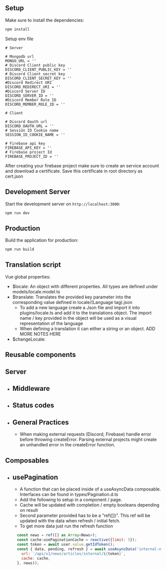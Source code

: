 ## Setup

Make sure to install the dependencies:

```bash
npm install
```

Setup env file
```.env
# Server

# Mongodb url
MONGO_URL = ''
# Discord Client public key
DISCORD_CLIENT_PUBLIC_KEY = ''
# Discord Client secret key
DISCORD_CLIENT_SECRET_KEY = ''
#Discord Redirect URI
DISCORD_REDIRECT_URI = ''
#Discord Server ID
DISCORD_SERVER_ID = ''
#Discord Member Role ID
DISCORD_MEMBER_ROLE_ID = ''

# Client

# Discord Oauth url
DISCORD_OAUTH_URL = ''
# Session ID Cookie name
SESSION_ID_COOKIE_NAME = ''

# Firebase api key
FIREBASE_API_KEY = ''
# Firebase project Id
FIREBASE_PROJECT_ID = ''
```

After creating your firebase project make sure to create an service account and download a certificate. Save this certificate in root directory as cert.json

## Development Server

Start the development server on `http://localhost:3000`:

```bash
npm run dev
```

## Production

Build the application for production:

```bash
npm run build
```

## Translation script

Vue global properties:
  - $locale: An object with different properties. All types are defined under models/locale.model.ts
  - $translate: Translates the provided key parameter into the corresponding value defined in locale/(Language tag).json
    - To add a new language create a Json file and import it into plugins/locale.ts and add it to the translations object. The import name / key provided in the object will be used as a visual representation of the language
    - When defining a translation it can either a string or an object. ADD MORE NOTES HERE
  - $changeLocale: 

## Reusable components

## Server

- ## Middleware

- ## Status codes

- ## General Practices
  - When making external requests (Discord, Firebase) handle error before throwing createError. Parsing external projects might create an unhandled error in the createError function.

## Composables
- ## usePagination
  - A function that can be placed inside of a useAsyncData composable. Interfaces can be found in types/Pagination.d.ts
  - Add the following to setup in a component / page.
  - Cache will be updated with completion / empty booleans depending on result
  - Second parameter provided has to be a "ref([])". This ref will be updated with the data when refresh / initial fetch.
  - To get more data just run the refresh function
  ```js
    const news = ref([] as Array<News>);
    const cache:usePaginationCache = reactive({limit: 5});
    const token = await user.value.getIdToken();
    const { data, pending, refresh } = await useAsyncData('internal-news', () => usePagination({
      url: `/api/v1/news/articles/internal/${token}`,
      cache: cache,
    }, news));
  ```
